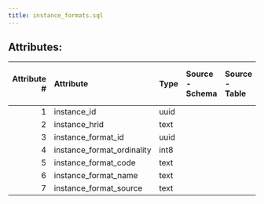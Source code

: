 ```yaml
---
title: instance_formats.sql
---
```

## Attributes:

|   Attribute # | Attribute                  | Type   | Source - Schema   | Source - Table   | Source - Attribute   | Source - Type   | Source - Multiple values   | Aggregation   | Description   | Notes   |
|--------------:|:---------------------------|:-------|:------------------|:-----------------|:---------------------|:----------------|:---------------------------|:--------------|:--------------|:--------|
|             1 | instance_id                | uuid   |                   |                  |                      |                 |                            |               |               |         |
|             2 | instance_hrid              | text   |                   |                  |                      |                 |                            |               |               |         |
|             3 | instance_format_id         | uuid   |                   |                  |                      |                 |                            |               |               |         |
|             4 | instance_format_ordinality | int8   |                   |                  |                      |                 |                            |               |               |         |
|             5 | instance_format_code       | text   |                   |                  |                      |                 |                            |               |               |         |
|             6 | instance_format_name       | text   |                   |                  |                      |                 |                            |               |               |         |
|             7 | instance_format_source     | text   |                   |                  |                      |                 |                            |               |               |         |
